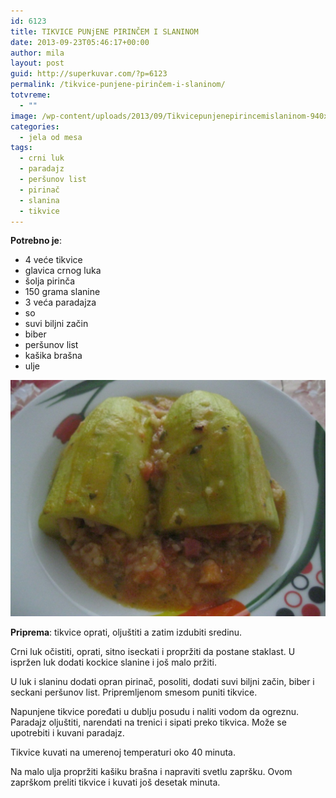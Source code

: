 ```yaml
---
id: 6123
title: TIKVICE PUNjENE PIRINČEM I SLANINOM
date: 2013-09-23T05:46:17+00:00
author: mila
layout: post
guid: http://superkuvar.com/?p=6123
permalink: /tikvice-punjene-pirinčem-i-slaninom/
totvreme:
  - ""
image: /wp-content/uploads/2013/09/Tikvicepunjenepirincemislaninom-940x198.jpg
categories:
  - jela od mesa
tags:
  - crni luk
  - paradajz
  - peršunov list
  - pirinač
  - slanina
  - tikvice
---
```

**Potrebno je**:

  * 4 veće tikvice
  * glavica crnog luka
  * šolja pirinča
  * 150 grama slanine
  * 3 veća paradajza
  * so
  * suvi biljni začin
  * biber
  * peršunov list
  * kašika brašna
  * ulje

![Tikvicepunjenepirincemislaninom](/wp-content/uploads/2013/09/Tikvicepunjenepirincemislaninom-1024x768.jpg)

**Priprema**: tikvice oprati, oljuštiti a zatim izdubiti sredinu.

Crni luk očistiti, oprati, sitno iseckati i propržiti da postane staklast. U ispržen luk dodati kockice slanine i još malo pržiti.

U luk i slaninu dodati opran pirinač, posoliti, dodati suvi biljni začin, biber i seckani peršunov list. Pripremljenom smesom puniti tikvice.

Napunjene tikvice poređati u dublju posudu i naliti vodom da ogreznu. Paradajz oljuštiti, narendati na trenici i sipati preko tikvica. Može se upotrebiti i kuvani paradajz.

Tikvice kuvati na umerenoj temperaturi oko 40 minuta.

Na malo ulja propržiti kašiku brašna i napraviti svetlu zapršku. Ovom zaprškom preliti tikvice i kuvati još desetak minuta.